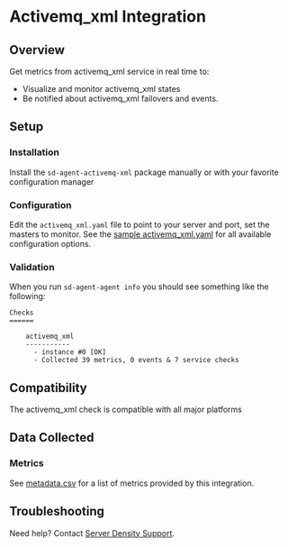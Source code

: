 # Activemq_xml Integration

## Overview

Get metrics from activemq_xml service in real time to:

* Visualize and monitor activemq_xml states
* Be notified about activemq_xml failovers and events.

## Setup
### Installation

Install the `sd-agent-activemq-xml` package manually or with your favorite configuration manager

### Configuration

Edit the `activemq_xml.yaml` file to point to your server and port, set the masters to monitor. See the [sample activemq_xml.yaml](https://github.com/serverdensity/sd-agent-core-plugins/blob/master/activemq_xml/conf.yaml.example) for all available configuration options.

### Validation

When you run `sd-agent-agent info` you should see something like the following:

    Checks
    ======

        activemq_xml
        -----------
          - instance #0 [OK]
          - Collected 39 metrics, 0 events & 7 service checks

## Compatibility

The activemq_xml check is compatible with all major platforms

## Data Collected
### Metrics
See [metadata.csv](https://github.com/serverdensity/sd-agent-core-plugins/blob/master/activemq_xml/metadata.csv) for a list of metrics provided by this integration.

## Troubleshooting
Need help? Contact [Server Density Support](http://support.serverdensity.com).

